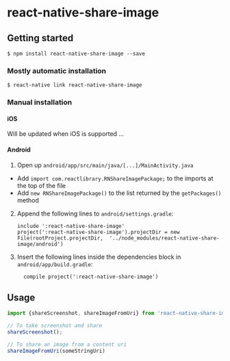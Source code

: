 
# react-native-share-image

## Getting started

`$ npm install react-native-share-image --save`

### Mostly automatic installation

`$ react-native link react-native-share-image`

### Manual installation


#### iOS
Will be updated when iOS is supported ...

#### Android

1. Open up `android/app/src/main/java/[...]/MainActivity.java`
  - Add `import com.reactlibrary.RNShareImagePackage;` to the imports at the top of the file
  - Add `new RNShareImagePackage()` to the list returned by the `getPackages()` method
2. Append the following lines to `android/settings.gradle`:
  	```
  	include ':react-native-share-image'
  	project(':react-native-share-image').projectDir = new File(rootProject.projectDir, 	'../node_modules/react-native-share-image/android')
  	```
3. Insert the following lines inside the dependencies block in `android/app/build.gradle`:
  	```
      compile project(':react-native-share-image')
  	```


## Usage
```javascript
import {shareScreenshot, shareImageFromUri} from 'react-native-share-image';

// To take screenshot and share
shareScreenshot();

// To share an image from a content uri
shareImageFromUri(someStringUri)
```
  